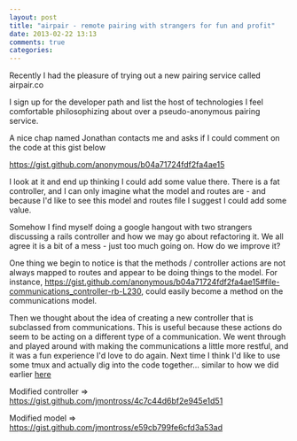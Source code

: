 ```yaml
---
layout: post
title: "airpair - remote pairing with strangers for fun and profit"
date: 2013-02-22 13:13
comments: true
categories:
---
```


Recently I had the pleasure of trying out a new pairing service called airpair.co

I sign up for the developer path and list the host of technologies I feel comfortable philosophizing about over a pseudo-anonymous pairing service.

A nice chap named Jonathan contacts me and asks if I could comment on the code at this gist below

https://gist.github.com/anonymous/b04a71724fdf2fa4ae15

I look at it and end up thinking I could add some value there.  There is a fat controller, and I can only imagine what the model and routes are - and because I'd like to see this model and routes file I suggest I could add some value.

Somehow I find myself doing a google hangout with two strangers discussing a rails controller and how we may go about refactoring it.  We all agree it is a bit of a mess - just too much going on.  How do we improve it?

One thing we begin to notice is that the methods / controller actions are not always mapped to routes and appear to be doing things to the model.  For instance, https://gist.github.com/anonymous/b04a71724fdf2fa4ae15#file-communications_controller-rb-L230, could easily become a method on the communications model.

Then we thought about the idea of creating a new controller that is subclassed from communications.  This is useful because these actions do seem to be acting on a different type of a communication.  We went through and played around with making the communications a little more restful, and it was a fun experience I'd love to do again.  Next time I think I'd like to use some tmux and actually dig into the code together... similar to how we did earlier <a href="{{ page.previous['url'] }}"> here </a>

Modified controller => https://gist.github.com/jmontross/4c7c44d6bf2e945e1d51

Modified model => https://gist.github.com/jmontross/e59cb799fe6cfd3a53ad
